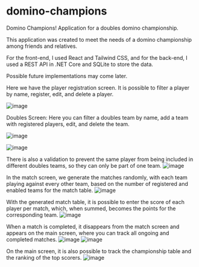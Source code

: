 # domino-champions
Domino Champions! Application for a doubles domino championship.

This application was created to meet the needs of a domino championship among friends and relatives.

For the front-end, I used React and Tailwind CSS, and for the back-end, I used a REST API in .NET Core and SQLite to store the data.

Possible future implementations may come later.

Here we have the player registration screen. It is possible to filter a player by name, register, edit, and delete a player.

![image](https://github.com/SamuelSilva2021/domino-champions/assets/79856359/dd37d57c-6b0e-44ab-a1df-f0648114006c)

Doubles Screen:
Here you can filter a doubles team by name, add a team with registered players, edit, and delete the team.

![image](https://github.com/SamuelSilva2021/domino-champions/assets/79856359/e7cf2c6b-9c94-43e6-8ba9-d1643df2e4c1)

![image](https://github.com/SamuelSilva2021/domino-champions/assets/79856359/c9875ec5-18f3-426d-af3d-a7725a3b032b)

There is also a validation to prevent the same player from being included in different doubles teams, so they can only be part of one team.
![image](https://github.com/SamuelSilva2021/domino-champions/assets/79856359/c0a29c0c-b846-4794-b4c2-c59416b27c22)

In the match screen, we generate the matches randomly, with each team playing against every other team, based on the number of registered and enabled teams for the match table.
![image](https://github.com/SamuelSilva2021/domino-champions/assets/79856359/ee85486d-f297-43b3-a14a-5914707c7426)

With the generated match table, it is possible to enter the score of each player per match, which, when summed, becomes the points for the corresponding team.
![image](https://github.com/SamuelSilva2021/domino-champions/assets/79856359/2c26ad41-b794-4dfa-bd2d-206b04e86113)

When a match is completed, it disappears from the match screen and appears on the main screen, where you can track all ongoing and completed matches.
![image](https://github.com/SamuelSilva2021/domino-champions/assets/79856359/0dba6b9a-2f23-411c-8b83-233c7d73a507)
![image](https://github.com/SamuelSilva2021/domino-champions/assets/79856359/31e7196d-fa71-4240-a83c-dee9d81e844c)

On the main screen, it is also possible to track the championship table and the ranking of the top scorers.
![image](https://github.com/SamuelSilva2021/domino-champions/assets/79856359/772afcf1-4281-4cc4-974b-cfee39bd9aff)








